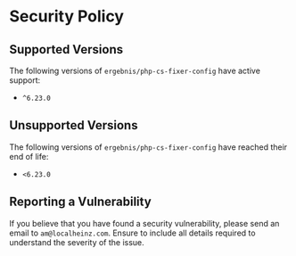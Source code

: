 # Security Policy

## Supported Versions

The following versions of `ergebnis/php-cs-fixer-config` have active support:

- `^6.23.0`

## Unsupported Versions

The following versions of `ergebnis/php-cs-fixer-config` have reached their end of life:

- `<6.23.0`

## Reporting a Vulnerability

If you believe that you have found a security vulnerability, please send an email to `am@localheinz.com`. Ensure to include all details required to understand the severity of the issue.
